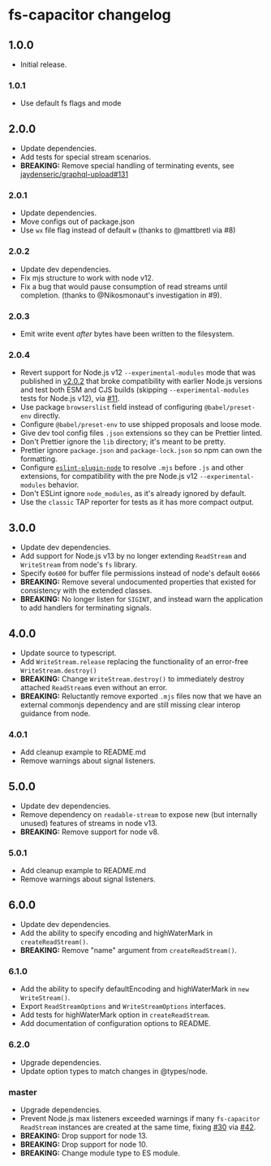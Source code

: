 # fs-capacitor changelog

## 1.0.0

- Initial release.

### 1.0.1

- Use default fs flags and mode

## 2.0.0

- Update dependencies.
- Add tests for special stream scenarios.
- **BREAKING:** Remove special handling of terminating events, see [jaydenseric/graphql-upload#131](https://github.com/jaydenseric/graphql-upload/issues/131)

### 2.0.1

- Update dependencies.
- Move configs out of package.json
- Use `wx` file flag instead of default `w` (thanks to @mattbretl via #8)

### 2.0.2

- Update dev dependencies.
- Fix mjs structure to work with node v12.
- Fix a bug that would pause consumption of read streams until completion. (thanks to @Nikosmonaut's investigation in #9).

### 2.0.3

- Emit write event _after_ bytes have been written to the filesystem.

### 2.0.4

- Revert support for Node.js v12 `--experimental-modules` mode that was published in [v2.0.2](https://github.com/mike-marcacci/fs-capacitor/releases/tag/v2.0.2) that broke compatibility with earlier Node.js versions and test both ESM and CJS builds (skipping `--experimental-modules` tests for Node.js v12), via [#11](https://github.com/mike-marcacci/fs-capacitor/pull/11).
- Use package `browserslist` field instead of configuring `@babel/preset-env` directly.
- Configure `@babel/preset-env` to use shipped proposals and loose mode.
- Give dev tool config files `.json` extensions so they can be Prettier linted.
- Don't Prettier ignore the `lib` directory; it's meant to be pretty.
- Prettier ignore `package.json` and `package-lock.json` so npm can own the formatting.
- Configure [`eslint-plugin-node`](https://npm.im/eslint-plugin-node) to resolve `.mjs` before `.js` and other extensions, for compatibility with the pre Node.js v12 `--experimental-modules` behavior.
- Don't ESLint ignore `node_modules`, as it's already ignored by default.
- Use the `classic` TAP reporter for tests as it has more compact output.

## 3.0.0

- Update dev dependencies.
- Add support for Node.js v13 by no longer extending `ReadStream` and `WriteStream` from node's `fs` library.
- Specify `0o600` for buffer file permissions instead of node's default `0o666`
- **BREAKING:** Remove several undocumented properties that existed for consistency with the extended classes.
- **BREAKING:** No longer listen for `SIGINT`, and instead warn the application to add handlers for terminating signals.

## 4.0.0

- Update source to typescript.
- Add `WriteStream.release` replacing the functionality of an error-free `WriteStream.destroy()`
- **BREAKING:** Change `WriteStream.destroy()` to immediately destroy attached `ReadStream`s even without an error.
- **BREAKING:** Reluctantly remove exported `.mjs` files now that we have an external commonjs dependency and are still missing clear interop guidance from node.

### 4.0.1

- Add cleanup example to README.md
- Remove warnings about signal listeners.

## 5.0.0

- Update dev dependencies.
- Remove dependency on `readable-stream` to expose new (but internally unused) features of streams in node v13.
- **BREAKING:** Remove support for node v8.

### 5.0.1

- Add cleanup example to README.md
- Remove warnings about signal listeners.

## 6.0.0

- Update dev dependencies.
- Add the ability to specify encoding and highWaterMark in `createReadStream()`.
- **BREAKING:** Remove "name" argument from `createReadStream()`.

### 6.1.0

- Add the ability to specify defaultEncoding and highWaterMark in `new WriteStream()`.
- Export `ReadStreamOptions` and `WriteStreamOptions` interfaces.
- Add tests for highWaterMark option in `createReadStream`.
- Add documentation of configuration options to README.

### 6.2.0

- Upgrade dependencies.
- Update option types to match changes in @types/node.

### master

- Upgrade dependencies.
- Prevent Node.js max listeners exceeded warnings if many `fs-capacitor` `ReadStream` instances are created at the same time, fixing [#30](https://github.com/mike-marcacci/fs-capacitor/issues/30) via [#42](https://github.com/mike-marcacci/fs-capacitor/pull/42).
- **BREAKING:** Drop support for node 13.
- **BREAKING:** Drop support for node 10.
- **BREAKING:** Change module type to ES module.

